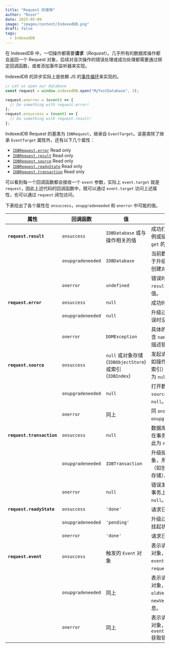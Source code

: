 ```yaml
---
title: "Request 的使用"
author: "Roser"
date: 2025-05-09
image: "images/content/IndexedDB.png"
draft: false
tags:
  - IndexedDB
---
```

在 IndexedDB 中，一切操作都需要**请求**（*Request*）。几乎所有的数据库操作都会返回一个 Request 对象，后续对该次操作的错误处理或成功处理都需要通过绑定回调函数，或者添加事件监听器来实现。

IndexedDB 的异步实际上是依赖 JS 的[事件循环](../../JavaScript/事件循环)来实现的。

```typescript
// Let us open our database
const request = window.indexedDB.open("MyTestDatabase", 3);

request.onerror = (event) => {
  // Do something with request.error!
};
request.onsuccess = (event) => {
  // Do something with request.result!
};
```

IndexedDB Request 的基类为 `IDBRequest`，继承自 `EventTarget`。该基类除了继承  `EventTarget` 属性外，还有以下几个属性：
- [`IDBRequest.error`](https://developer.mozilla.org/en-US/docs/Web/API/IDBRequest/error) Read only
- [`IDBRequest.result`](https://developer.mozilla.org/en-US/docs/Web/API/IDBRequest/result) Read only
-  [`IDBRequest.source`](https://developer.mozilla.org/en-US/docs/Web/API/IDBRequest/source) Read only
- [`IDBRequest.readyState`](https://developer.mozilla.org/en-US/docs/Web/API/IDBRequest/readyState) Read only
- [`IDBRequest.transaction`](https://developer.mozilla.org/en-US/docs/Web/API/IDBRequest/transaction) Read only

可以看到每一个回调函数都会接收一个 `event` 参数，实际上 `event.target` 就是 `request`，因此上述代码的回调函数中，既可以通过 `event.target` 访问上述属性，也可以通过 `request` 闭包访问。

下表给出了各个属性在 `onsuccess`，`onupgradeneeded` 和 `onerror` 中可能的值。

| **属性**                    | **回调函数**          | **值**                                            | **描述**                                           |
| ------------------------- | ----------------- | ------------------------------------------------ | ------------------------------------------------ |
| **`request.result`**      | `onsuccess`       | `IDBDatabase` 或与操作相关的值                           | 成功打开的数据库实例或操作结果（如 `get` 的数据）。                    |
|                           | `onupgradeneeded` | `IDBDatabase`                                    | 当前数据库实例，用于升级模式迁移（如创建对象存储）。                       |
|                           | `onerror`         | `undefined`                                      | 错误时没有结果，`result` 不返回任何值。                         |
| **`request.error`**       | `onsuccess`       | `null`                                           | 成功时没有错误。                                         |
|                           | `onupgradeneeded` | `null`                                           | 升级过程中未发生错误时没有错误。                                 |
|                           | `onerror`         | `DOMException`                                   | 具体的错误对象，包含 `name` 和 `message` 描述错误信息。            |
| **`request.source`**      | `onsuccess`       | `null` 或对象存储 (`IDBObjectStore`) 或索引 (`IDBIndex`) | 发起请求的来源（例如操作的对象存储或索引），对 `open` 操作为 `null`。       |
|                           | `onupgradeneeded` | `null`                                           | 打开数据库的 `source` 始终为 `null`。                      |
|                           | `onerror`         | 同上                                               | 同 `onsuccess` 或 `onupgradeneeded`。               |
| **`request.transaction`** | `onsuccess`       | `null`                                           | 数据库操作成功时不在事务上下文中，因此为 `null`。                     |
|                           | `onupgradeneeded` | `IDBTransaction`                                 | 升级操作的事务对象，用于迁移模式（如创建或删除对象存储）。                    |
|                           | `onerror`         | `null`                                           | 错误发生时可能没有事务上下文，因此为 `null`。                       |
| **`request.readyState`**  | `onsuccess`       | `'done'`                                         | 请求已成功完成。                                         |
|                           | `onupgradeneeded` | `'pending'`                                      | 升级过程中请求处于挂起状态。                                   |
|                           | `onerror`         | `'done'`                                         | 请求已失败完成。                                         |
| **`request.event`**       | `onsuccess`       | 触发的 `Event` 对象                                   | 表示请求的成功事件对象，可从 `event.target` 获取 `request`。      |
|                           | `onupgradeneeded` | 同上                                               | 表示请求的升级事件对象，可获取 `oldVersion` 和 `newVersion` 等信息。 |
|                           | `onerror`         | 同上                                               | 表示请求的错误事件对象，可从 `event.target.error` 获取错误信息。      |